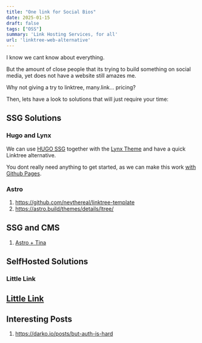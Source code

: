 ```yaml
---
title: "One link for Social Bios"
date: 2025-01-15
draft: false
tags: ["OSS"]
summary: 'Link Hosting Services, for all'
url: 'linktree-web-alternative'
---
```


I know we cant know about everything.

But the amount of close people that its trying to build something on social media, yet does not have a website still amazes me.

Why not giving a try to linktree, many.link... pricing?

Then, lets have a look to solutions that will just require your time:

## SSG Solutions

### Hugo and Lynx

We can use [HUGO SSG](https://jalcocert.github.io/JAlcocerT/using-hugo-as-website/) together with the [Lynx Theme](https://jalcocert.github.io/JAlcocerT/portfolio-website-for-social-media/) and have a quick Linktree alternative.

You dont really need anything to get started, as we can make this work [with Github Pages](https://jalcocert.github.io/JAlcocerT/how-to-use-github-pages/).

### Astro

1. https://github.com/nevthereal/linktree-template
2. https://astro.build/themes/details/ltree/

## SSG and CMS

1. [Astro + Tina](https://darko.io/posts/linktree-and-linkinbio-clone-with-astro-and-tinacms/)


## SelfHosted Solutions

### Little Link

[Little Link](https://noted.lol/littlelink/)
--- 

## Interesting Posts

1. https://darko.io/posts/but-auth-is-hard